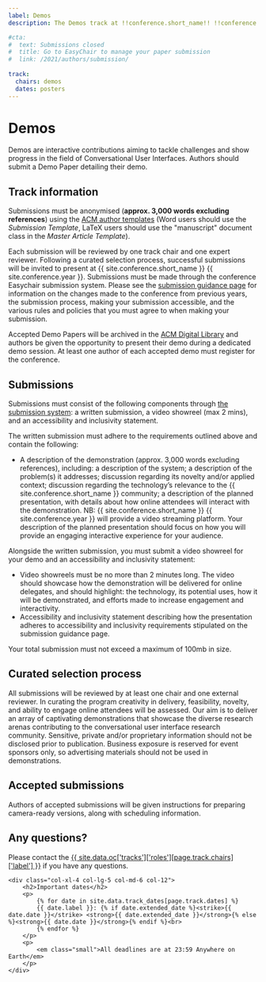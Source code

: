 ```yaml
---
label: Demos
description: The Demos track at !!conference.short_name!! !!conference.year!! allows authors to present interactive contributions aiming to tackle challenges and show progress in the field of Conversational User Interfaces. 

#cta:
#  text: Submissions closed
#  title: Go to EasyChair to manage your paper submission
#  link: /2021/authors/submission/
  
track:
  chairs: demos
  dates: posters
---
```


# Demos

Demos are interactive contributions aiming to tackle challenges and show progress in the field of Conversational User Interfaces. Authors should submit a Demo Paper detailing their demo.

<div class="row">
	<div class="col-xl-8 col-lg-7 col-md-6 col-12">
		<h2>Track information</h2>
		<p>
			Submissions must be anonymised (<strong>approx. 3,000 words excluding references</strong>) using the <a href="https://www.acm.org/publications/taps/word-template-workflow#h-2.-the-workflow-and-templates" title="ACM template information">ACM author templates</a> (Word users should use the <em>Submission Template</em>, LaTeX users should use the "manuscript" document class in the <em>Master Article Template</em>).
		</p>
		<p>
			Each submission will be reviewed by one track chair and one expert reviewer. Following a curated selection process, successful submissions will be invited to present at {{ site.conference.short_name }} {{ site.conference.year }}. Submissions must be made through the conference Easychair submission system.  Please see the <a href="{{ "/authors/submission-guidance/" | relative_url }}" title="Additional submission guidance for {{ site.conference.short_name }} {{ site.conference.year }}">submission guidance page</a> for information on the changes made to the conference from previous years, the submission process, making your submission accessible, and the various rules and policies that you must agree to when making your submission.
		</p>
		<p>
			Accepted Demo Papers will be archived in the <a href="http://dl.acm.org/" title="The ACM Digital Library">ACM Digital Library</a> and authors be given the opportunity to present their demo during a dedicated demo session. At least one author of each accepted demo must register for the conference.
		</p>
		<h2>Submissions</h2>
		<p>
			Submissions must consist of the following components through <a href="{{ "/authors/submission/" | relative_url }}" title="The submission system for {{ site.conference.short_name }} {{ site.conference.year }}">the submission system</a>: a written submission, a video showreel (max 2 mins), and an accessibility and inclusivity statement. 
		</p>
		<p>
			The written submission must adhere to the requirements outlined above and contain the following: 
			<ul>
				<li>
					A description of the demonstration (approx. 3,000 words excluding references), including: a description of the system; a description of the problem(s) it addresses;  discussion regarding its novelty and/or applied context; discussion regarding the technology’s relevance to the {{ site.conference.short_name }} community; a description of the planned presentation, with details about how online attendees will interact with the demonstration. NB: {{ site.conference.short_name }} {{ site.conference.year }} will provide a video streaming platform. Your description of the planned presentation should focus on how you will provide an engaging interactive experience for your audience.
				</li>
			</ul>
		Alongside the written submission, you must submit a video showreel for your demo and an accessibility and inclusivity statement:
			<ul>
				<li>
					Video showreels must be no more than 2 minutes long. The video should showcase how the demonstration will be delivered for online delegates, and should highlight: the technology, its potential uses, how it will be demonstrated, and efforts made to increase engagement and interactivity.
				</li>
				<li>
					Accessibility and inclusivity statement describing how the presentation adheres to accessibility and inclusivity requirements stipulated on the submission guidance page.
				</li>
			</ul>
		</p>
		<p>
			Your total submission must not exceed a maximum of 100mb in size.
		</p>
		<h2>Curated selection process</h2>
		<p>
			All submissions will be reviewed by at least one chair and one external reviewer.  In curating the program creativity in delivery, feasibility, novelty, and ability to engage online attendees will be assessed. Our aim is to deliver an array of captivating demonstrations that showcase the diverse research arenas contributing to the conversational user interface research community. Sensitive, private and/or proprietary information should not be disclosed prior to publication. Business exposure is reserved for event sponsors only, so advertising materials should not be used in demonstrations. 
		</p>
		<h2>Accepted submissions</h2>
		<p>
			Authors of accepted submissions will be given instructions for preparing camera-ready versions, along with scheduling information.
		</p>
		<h2>Any questions?</h2>
		<p>
			Please contact the <a href="{{ site.data.oc['tracks']['roles'][page.track.chairs]['email'] }}" title="Contact the {{ site.conference.short_name }} {{ site.conference.year }} {{ site.data.oc['tracks']['roles'][page.track.chairs]['label'] }} if you have any questions">{{ site.data.oc['tracks']['roles'][page.track.chairs]['label'] }}</a> if you have any questions.
		</p>
	</div>

	<div class="col-xl-4 col-lg-5 col-md-6 col-12">
		<h2>Important dates</h2>
		<p>
			{% for date in site.data.track_dates[page.track.dates] %}
			{{ date.label }}: {% if date.extended_date %}<strike>{{ date.date }}</strike> <strong>{{ date.extended_date }}</strong>{% else %}<strong>{{ date.date }}</strong>{% endif %}<br>
			{% endfor %}
		</p>
		<p>
			<em class="small">All deadlines are at 23:59 Anywhere on Earth</em>
		</p>
	</div>
</div>
